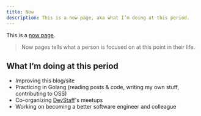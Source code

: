 ```yaml
---
title: Now
description: This is a now page, aka what I’m doing at this period.
---
```


This is a [now page](https://nownownow.com/about).

>Now pages tells what a person is focused on at this point in their life.

## What I’m doing at this period
* Improving this blog/site
* Practicing in Golang (reading posts & code, writing my own stuff, contributing to OSS)
* Co-organizing [DevStaff](https://devstaff.gr/)'s meetups
* Working on becoming a better software engineer and colleague
